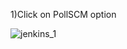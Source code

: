 1)Click on PollSCM option


![jenkins_1](https://user-images.githubusercontent.com/20787443/50553324-a4955080-0cdf-11e9-8ecf-02f8585c544d.PNG)
